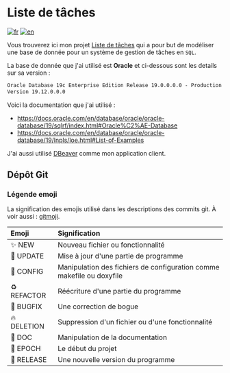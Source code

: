 # Liste de tâches

[![fr](https://img.shields.io/badge/lang-fr-yellow.svg)](README.md)
[![en](https://img.shields.io/badge/lang-en-red.svg)](README.en.md)

Vous trouverez ici mon projet [Liste de tâches](https://git.unistra.fr/erken/liste-de-taches) qui a pour but de modéliser une base de donnée pour un système de gestion de tâches en `SQL`.

La base de donnée que j'ai utilisé est **Oracle** et ci-dessous sont les details sur sa version :

```txt
Oracle Database 19c Enterprise Edition Release 19.0.0.0.0 - Production
Version 19.12.0.0.0
```

Voici la documentation que j'ai utilisé :

* <https://docs.oracle.com/en/database/oracle/oracle-database/19/sqlrf/index.html#Oracle%C2%AE-Database>
* <https://docs.oracle.com/en/database/oracle/oracle-database/19/lnpls/loe.html#List-of-Examples>

J'ai aussi utilisé [DBeaver](https://dbeaver.io/) comme mon application client.

## Dépôt Git

### Légende emoji

La signification des emojis utilisé dans les descriptions des commits git. À voir
aussi : [gitmoji](https://gitmoji.dev/).

| Emoji              | Signification                                                         |
|:-------------------|:----------------------------------------------------------------------|
| :sparkles: NEW     | Nouveau fichier ou fonctionnalité                                     |
| :wrench: UPDATE    | Mise à jour d'une partie de programme                                 |
| :hammer: CONFIG    | Manipulation des fichiers de configuration comme makefile ou doxyfile |
| :recycle: REFACTOR | Réécriture d'une partie du programme                                  |
| :bug: BUGFIX       | Une correction de bogue                                               |
| :fire: DELETION    | Suppression d'un fichier ou d'une fonctionnalité                      |
| :memo: DOC         | Manipulation de la documentation                                      |
| :tada: EPOCH       | Le début du projet                                                    |
| :rocket: RELEASE   | Une nouvelle version du programme                                     |
